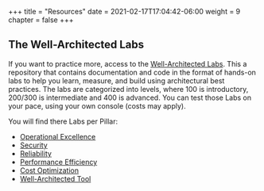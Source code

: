 +++
title = "Resources"
date = 2021-02-17T17:04:42-06:00
weight = 9
chapter = false
+++

## The Well-Architected Labs

If you want to practice more, access to the [Well-Architected Labs](https://wellarchitectedlabs.com/). This a repository that contains documentation and code in the format of hands-on labs to help you learn, measure, and build using architectural best practices. The labs are categorized into levels, where 100 is introductory, 200/300 is intermediate and 400 is advanced. You can test those Labs on your pace, using your own console (costs may apply).

You will find there Labs per Pillar:

-   [Operational Excellence](https://wellarchitectedlabs.com/operational-excellence/)
-   [Security](https://wellarchitectedlabs.com/security/)
-   [Reliability](https://wellarchitectedlabs.com/reliability/)
-   [Performance Efficiency](https://wellarchitectedlabs.com/performance-efficiency/)
-   [Cost Optimization](https://wellarchitectedlabs.com/cost/)
-   [Well-Architected Tool](https://wellarchitectedlabs.com/well-architectedtool/)